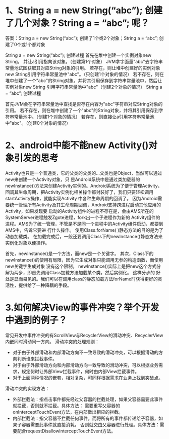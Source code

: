 # 1、String a = new String(“abc”); 创建了几个对象？String a = “abc”; 呢？
答案：String a = new String(“abc”); 创建了1个或2个对象；String a = “abc”; 创建了0个或1个都对象

String a = new String(“abc”); 创建过程
首先在堆中创建一个实例对象new String， 并让a引用指向该对象。（创建第1个对象）
JVM拿字面量"abc"去字符串常量池试图获取其对应String对象的引用。
若存在，则让堆中创建好的实例对象new String引用字符串常量池中"abc"。（只创建1个对象的情况）
若不存在，则在堆中创建了一个"abc"的String对象，并将其引用保存到字符串常量池中，然后让实例对象new String
引用字符串常量池中"abc"（创建2个对象的情况）
String a = “abc”; 创建过程

首先JVM会在字符串常量池中查找是否存在内容为"abc"字符串对应String对象的引用。
若不存在，则在堆中创建了一个"abc"的String对象，并将其引用保存到字符串常量池中。（创建1个对象的情况）
若存在，则直接让a引用字符串常量池中"abc"。（创建0个对象的情况）

# 2、android中能不能new Activity()对象引发的思考
Activity也只是一个普通类，它的父类的父类的...父类也是Object，当然可以通过new来创建一个Activity对象，只
是Android系统中是通过类加载器的newInstance()方法来创建Activity实例的。Android系统为了便于管理Activity，
回调其生命周期，把Activity实例化相关操作都封装好了，我们只要轻松调用startActivity操作，就能实现Activity
中各种生命周期的回调了。
因为Android需要统一管理所有Activity及其生命周期回调，Android支持跨进程启动其他应用的Activity，如果发现要
启动的Activity组件的进程不存在是，会由AMS所在的SystemServer进程触发Zgote进程，fork出一个子进程作为新的
Activity组件的进程。AMS为了统一管理，不管是不是同一个进程中的Activity组件启动，都要到AMS中，告诉它要进
行什么操作。
使用Class.forName( )静态方法的目的是为了动态加载类。
在加载完成后，一般还要调用Class下的newInstance()静态方法来实例化对象以便操作。

首先，newInstance()是一个方法，而new是一个关键字。
其次，Class下的newInstance()的使用有局限，因为它生成对象只能调用无参的构造函数，而使用new关键字生成对象
没有这个限制。
newInstance()实际上是把new这个方式分解为两步，即首先调用Class加载方法加载某个类，然后实例化。 这样分步的
好处是显而易见的。我们可以在调用class的静态加载方法forName时获得更好的灵活性，提供给了一种降耦的手段。


# 3.如何解决View的事件冲突？举个开发中遇到的例子？
常见开发中事件冲突的有ScrollView与RecyclerView的滑动冲突、RecyclerView内嵌同时滑动同一方向。
滑动冲突的处理规则：
- 对于由于外部滑动和内部滑动方向不一致导致的滑动冲突，可以根据滑动的方向判断谁来拦截事件。
- 对于由于外部滑动方向和内部滑动方向一致导致的滑动冲突，可以根据业务需求，规定何时让外部View拦截事件，何时由内部View拦截事件。
- 对于上面两种情况的嵌套，相对复杂，可同样根据需求在业务上找到突破点。

滑动冲突的实现方法：
- 外部拦截法：指点击事件都先经过父容器的拦截处理，如果父容器需要此事件就拦截，否则就不拦截。具体方法：
需要重写父容器的onInterceptTouchEvent方法，在内部做出相应的拦截。
- 内部拦截法：指父容器不拦截任何事件，而将所有的事件都传递给子容器，如果子容器需要此事件就直接消耗，
否则就交由父容器进行处理。具体方法：需要配合requestDisallowInterceptTouchEvent方法。

